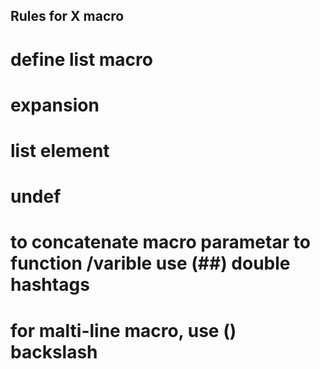 ## Rules for X macro
# define list macro 
# expansion 
# list element 
# undef


# to concatenate macro parametar to function /varible use (##) double hashtags
# for malti-line macro, use (\)  backslash



